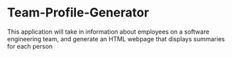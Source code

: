 # Team-Profile-Generator
This application will take in information about employees on a software engineering team, and generate an HTML webpage that displays summaries for each person
